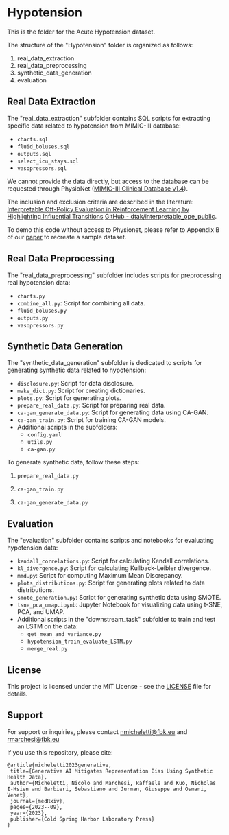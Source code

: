 # Hypotension

This is the folder for the Acute Hypotension dataset.

The structure of the "Hypotension" folder is organized as follows:

1. real_data_extraction
2. real_data_preprocessing
3. synthetic_data_generation
4. evaluation

## Real Data Extraction

The "real_data_extraction" subfolder contains SQL scripts for extracting specific data related to hypotension from MIMIC-III database:

- `charts.sql`
- `fluid_boluses.sql`
- `outputs.sql`
- `select_icu_stays.sql`
- `vasopressors.sql`

We cannot provide the data directly, but access to the database can be requested through PhysioNet ([MIMIC-III Clinical Database v1.4](https://physionet.org/content/mimiciii/1.4/)).

The inclusion and exclusion criteria are described in the literature: [Interpretable Off-Policy Evaluation in Reinforcement Learning by Highlighting Influential Transitions](https://proceedings.mlr.press/v119/gottesman20a.html) [GitHub - dtak/interpretable_ope_public](https://github.com/dtak/interpretable_ope_public).

To demo this code without access to Physionet, please refer to Appendix B of our [paper](https://www.medrxiv.org/content/10.1101/2023.09.26.23296163v2https://www.medrxiv.org/content/10.1101/2023.09.26.23296163v2) to recreate a sample dataset.

## Real Data Preprocessing

The "real_data_preprocessing" subfolder includes scripts for preprocessing real hypotension data:

- `charts.py`
- `combine_all.py`: Script for combining all data.
- `fluid_boluses.py`
- `outputs.py`
- `vasopressors.py`

## Synthetic Data Generation

The "synthetic_data_generation" subfolder is dedicated to scripts for generating synthetic data related to hypotension:

- `disclosure.py`: Script for data disclosure.
- `make_dict.py`: Script for creating dictionaries.
- `plots.py`: Script for generating plots.
- `prepare_real_data.py`: Script for preparing real data.
- `ca-gan_generate_data.py`: Script for generating data using CA-GAN.
- `ca-gan_train.py`: Script for training CA-GAN models.
- Additional scripts in the subfolders:
  - `config.yaml`
  - `utils.py`
  - `ca-gan.py`

To generate synthetic data, follow these steps:

1. `prepare_real_data.py`
  
2. `ca-gan_train.py`
  
3. `ca-gan_generate_data.py`
  

## Evaluation

The "evaluation" subfolder contains scripts and notebooks for evaluating hypotension data:

- `kendall_correlations.py`: Script for calculating Kendall correlations.
- `kl_divergence.py`: Script for calculating Kullback-Leibler divergence.
- `mmd.py`: Script for computing Maximum Mean Discrepancy.
- `plots_distributions.py`: Script for generating plots related to data distributions.
- `smote_generation.py`: Script for generating synthetic data using SMOTE.
- `tsne_pca_umap.ipynb`: Jupyter Notebook for visualizing data using t-SNE, PCA, and UMAP.
- Additional scripts in the "downstream_task" subfolder to train and test an LSTM on the data:
  - `get_mean_and_variance.py`
  - `hypotension_train_evaluate_LSTM.py`
  - `merge_real.py`

## License

This project is licensed under the MIT License - see the [LICENSE](/LICENSE) file for details.

## Support

For support or inquiries, please contact nmicheletti@fbk.eu and rmarchesi@fbk.eu

If you use this repository, please cite:

```plaintext
@article{micheletti2023generative,
 title={Generative AI Mitigates Representation Bias Using Synthetic Health Data},
 author={Micheletti, Nicolo and Marchesi, Raffaele and Kuo, Nicholas I-Hsien and Barbieri, Sebastiano and Jurman, Giuseppe and Osmani, Venet},
 journal={medRxiv},
 pages={2023--09},
 year={2023},
 publisher={Cold Spring Harbor Laboratory Press}
}
```
